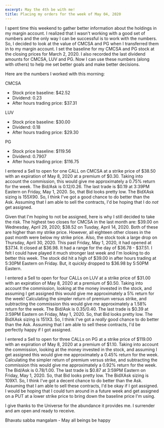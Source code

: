 ```yaml
---
excerpt: May the 4th be with me!
title: Placing my orders for the week of May 04, 2020
---
```

I spent time this weekend to gather better information about the holdings in my margin account.
I realized that I wasn't working with a good set of numbers and the only way I can be successful is to work with the numbers.
So, I decided to look at the value of CMCSA and PG when I transferred them in to my margin account.
I set the baseline for my CMCSA and PG stock at the closing prices for March 2, 2020.
I also recorded the last dividend amounts for CMCSA, LUV and PG.
Now I can use these numbers (along with others) to help me set better goals and make better decisions.

Here are the numbers I worked with this morning:

CMCSA
* Stock price baseline: $42.52
* Dividend: 0.23
* After hours trading price: $37.31

LUV
* Stock price baseline: $30.00
* Dividend: 0.18
* After hours trading price: $29.30

PG
* Stock price baseline: $119.56
* Dividend: 0.7907
* After hours trading price: $116.75

I entered a Sell to open for one CALL on CMCSA at a strike price of $38.50 with an expiration of May 8, 2020 at a premium of $0.30.
Taking into account the commission, this would give me approximately a 0.75% return for the week.
The Bid/Ask is $0.12/$0.26.
The last trade is $0.19 at 3:39PM Eastern on Friday, May 1, 2020.
So, that Bid looks pretty low.
The BidXAsk sizing is 155X90.
So, I think I've got a good chance to do better than the Ask.
Assuming that I am able to sell the contracts, I'd be hoping that I do *not* get assigned.

Given that I'm hoping to not be assigned, here is why I still decided to take the risk.
The highest two closes for CMCSA in the last month are:
$39.00 on Wednesday, April 29, 2020;
$38.52 on Tusday, April 14, 2020.
Both of these are higher than my strike price.
However, all eighteen other closes in the past month were below my strike price.
Also, the stock took a large drop on Thursday, April 30, 2020.
This past Friday, May 1, 2020, it had opened at $37.14.
It closed at $36.98.
It had a range for the day of $36.78 - $37.51.
I felt I could have played it much stronger last week and I'm looking to do better this week.
The stock did hit a high of $39.00 in after hours trading at 5:30PM Eastern on Friday.
But, it quickly dropped to $36.98 by 5:50PM Eastern.

I entered a Sell to open for four CALLs on LUV at a strike price of $31.00 with an expiration of May 8, 2020 at a premium of $0.50.
Taking into account the commission, looking at the money invested in the stock, and assuming I get assigned this would give me approximately a 5% return for the week!
Calculating the simpler return of premium versus strike, and subtracting the commission this would give me approximately a 1.58% return for the week.
The Bid/Ask is $0.35/$0.40.
The last trade is $0.39 at 3:59PM Eastern on Friday, May 1, 2020.
So, that Bid looks pretty low.
The BidXAsk sizing is 151X3.
So, I think I've got a *really* good chance to do better than the Ask.
Assuming that I am able to sell these contracts, I'd be perfectly happy if I got assigned.

I entered a Sell to open for three CALLs on PG at a strike price of $119.00 with an expiration of May 8, 2020 at a premium of $1.10.
Taking into account the commission, looking at the money invested in the stock, and assuming I get assigned this would give me approximately a 0.45% return for the week.
Calculating the simpler return of premium versus strike, and subtracting the commission this would give me approximately a 0.92% return for the week.
The Bid/Ask is $0.78/$1.00.
The last trade is $0.87 at 3:59PM Eastern on Friday, May 1, 2020.
So, that Bid looks pretty low.
The BidXAsk sizing is 109X1.
So, I think I've got a decent chance to do better than the Ask.
Assuming that I am able to sell these contracts, I'd be okay if I got assigned.
I would be hoping that I could turn around in a future week and get assigned on a PUT at a lower strike price to bring down the baseline price I'm using.

I give thanks to the Universe for the abundance it provides me.
I surrender and am open and ready to receive.

Bhavatu sabba mangalam - May all beings be happy
